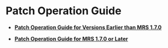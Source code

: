 # Patch Operation Guide<a name="EN-US_TOPIC_0135782407"></a>

-   **[Patch Operation Guide for Versions Earlier than MRS 1.7.0](patch-operation-guide-for-versions-earlier-than-mrs-1-7-0.md)**  

-   **[Patch Operation Guide for MRS 1.7.0 or Later](patch-operation-guide-for-mrs-1-7-0-or-later.md)**  


